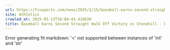 ```yaml
---
url: https://fiusports.com/news/2025/2/15/baseball-earns-second-straight-walk-off-victory-vs-stonehill.aspx
site: Athletics
crawled_at: 2025-05-13T10:04:43.418620
title: Baseball Earns Second Straight Walk Off Victory vs Stonehill - FIU Athletics
---
```


Error generating fit markdown: '<' not supported between instances of 'int' and 'str'